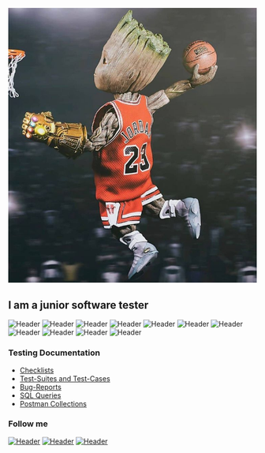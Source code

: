![Header](https://github.com/sashaT55/sashaT55/blob/main/assets/header.jpg)

## I am a junior software tester ##

![Header](https://img.shields.io/badge/Jira-090909?style=for-the-badge&logo=jira&logoColor=136be1)
![Header](https://img.shields.io/badge/Postman-090909?style=for-the-badge&logo=postman&logoColor=f76935)
![Header](https://img.shields.io/badge/Swagger-090909?style=for-the-badge&logo=swagger&logoColor=7ede2b)
![Header](https://img.shields.io/badge/Github-090909?style=for-the-badge&logo=github&logoColor=8cc4d7)
![Header](https://img.shields.io/badge/AzureDevops-090909?style=for-the-badge&logo=azuredevops&logoColor=0074d0)
![Header](https://img.shields.io/badge/Jenkins-090909?style=for-the-badge&logo=jenkins&logoColor=f7f7f7)
![Header](https://img.shields.io/badge/MySQL-090909?style=for-the-badge&logo=mysql&logoColor=00618a)
![Header](https://img.shields.io/badge/DevTools-090909?style=for-the-badge&logo=googlechrome&logoColor=2674f2)
![Header](https://img.shields.io/badge/AndroidStudio-090909?style=for-the-badge&logo=androidstudio&logoColor=3ad07d)
![Header](https://img.shields.io/badge/Fiddler-090909?style=for-the-badge&logo=fiddler&logoColor=8cc4d7)
![Header](https://img.shields.io/badge/CharlesProxy-090909?style=for-the-badge&logo=charlesproxy&logoColor=8cc4d7)

### Testing Documentation

- [Checklists](https://github.com/sashaT55/checklists.git)
- [Test-Suites and Test-Cases](https://github.com/sashaT55/test-cases)
- [Bug-Reports](https://github.com/sashaT55/bug-reports)
- [SQL Queries](https://github.com/sashaT55/SQL_)
- [Postman Collections](https://github.com/sashaT55/postman)


### Follow me

[![Header](https://img.shields.io/badge/Instagram-090909?style=for-the-badge&logo=instagram&logoColor=9939a3)](https://www.instagram.com/sasha_tur/)
[![Header](https://img.shields.io/badge/Telegram-090909?style=for-the-badge&logo=telegram&logoColor=31a5db)](https://t.me/sasha_tur)
[![Header](https://img.shields.io/badge/Linkedin-090909?style=for-the-badge&logo=linkedin&logoColor=0073b1)](https://www.linkedin.com/mwlite/in/aliaksandr-tur-151301129)